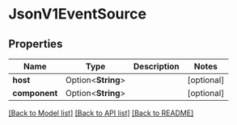 # JsonV1EventSource

## Properties

Name | Type | Description | Notes
------------ | ------------- | ------------- | -------------
**host** | Option<**String**> |  | [optional]
**component** | Option<**String**> |  | [optional]

[[Back to Model list]](../README.md#documentation-for-models) [[Back to API list]](../README.md#documentation-for-api-endpoints) [[Back to README]](../README.md)


